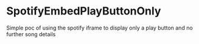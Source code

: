 # SpotifyEmbedPlayButtonOnly
Simple poc of using the spotify iframe to display only a play button and no further song details
